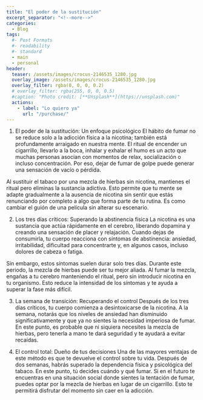 ```yaml
---
title: "El poder de la sustitución"
excerpt_separator: "<!--more-->"
categories:
  - Blog
tags:
  #- Post Formats
  #- readability
  #- standard
  - main
  - personal
header:
  teaser: /assets/images/crocus-2146535_1280.jpg
  overlay_image: /assets/images/crocus-2146535_1280.jpg
  overlay_filter: rgba(0, 0, 0, 0.2)
  # overlay_filter: rgba(255, 0, 0, 0.5)
  #caption: "Photo credit: [**Unsplash**](https://unsplash.com)"
  actions:
    - label: "Lo quiero ya"
      url: "/purchase/"
---
```


<!--more-->

1. El poder de la sustitución: Un enfoque psicológico
El hábito de fumar no se reduce solo a la adicción física a la nicotina; también está profundamente arraigado en nuestra mente. El ritual de encender un cigarrillo, llevarlo a la boca, inhalar y exhalar el humo es un acto que muchas personas asocian con momentos de relax, socialización o incluso concentración. Por eso, dejar de fumar de golpe puede generar una sensación de vacío o pérdida.

Al sustituir el tabaco por una mezcla de hierbas sin nicotina, mantienes el ritual pero eliminas la sustancia adictiva. Esto permite que tu mente se adapte gradualmente a la ausencia de nicotina sin sentir que estás renunciando por completo a algo que forma parte de tu rutina. Es como cambiar el guión de una película sin alterar su escenario.

2. Los tres días críticos: Superando la abstinencia física
La nicotina es una sustancia que actúa rápidamente en el cerebro, liberando dopamina y creando una sensación de placer y relajación. Cuando dejas de consumirla, tu cuerpo reacciona con síntomas de abstinencia: ansiedad, irritabilidad, dificultad para concentrarte y, en algunos casos, incluso dolores de cabeza o fatiga.

Sin embargo, estos síntomas suelen durar solo tres días. Durante este periodo, la mezcla de hierbas puede ser tu mejor aliada. Al fumar la mezcla, engañas a tu cerebro manteniendo el ritual, pero sin introducir nicotina en tu organismo. Esto reduce la intensidad de los síntomas y te ayuda a superar la fase más difícil.

3. La semana de transición: Recuperando el control
Después de los tres días críticos, tu cuerpo comienza a desintoxicarse de la nicotina. A la semana, notarás que los niveles de ansiedad han disminuido significativamente y que ya no sientes la necesidad imperiosa de fumar. En este punto, es probable que ni siquiera necesites la mezcla de hierbas, pero tenerla a mano te dará seguridad y te ayudará a evitar recaídas.

4. El control total: Dueño de tus decisiones
Una de las mayores ventajas de este método es que te devuelve el control sobre tu vida. Después de dos semanas, habrás superado la dependencia física y psicológica del tabaco. En este punto, tú decides cuándo y qué fumar. Si en el futuro te encuentras en una situación social donde sientes la tentación de fumar, puedes optar por la mezcla de hierbas en lugar de un cigarrillo. Esto te permitirá disfrutar del momento sin caer en la adicción.